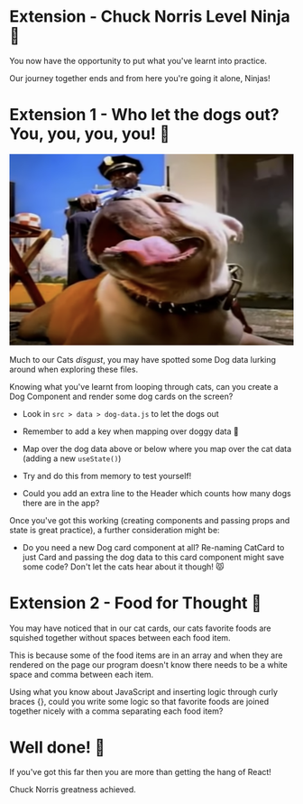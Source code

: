 # Extension - Chuck Norris Level Ninja 👊

You now have the opportunity to put what you've learnt into practice.

Our journey together ends and from here you're going it alone, Ninjas!


# Extension 1 - Who let the dogs out? You, you, you, you! 🐶

[![Guard Dog](../public/guard-dog.png)](https://www.youtube.com/watch?v=Qkuu0Lwb5EM "Who let the dogs out")

Much to our Cats *disgust*, you may have spotted some Dog data lurking around when exploring these files.

Knowing what you've learnt from looping through cats, can you create a Dog Component and render some dog cards on the screen?

- Look in `src > data > dog-data.js` to let the dogs out

- Remember to add a key when mapping over doggy data 🔑

- Map over the dog data above or below where you map over the cat data (adding a new `useState()`)

- Try and do this from memory to test yourself!

- Could you add an extra line to the Header which counts how many dogs there are in the app?

Once you've got this working (creating components and passing props and state is great practice), a further consideration might be:

- Do you need a new Dog card component at all? Re-naming CatCard to just Card and passing the dog data to this card component might save some code? Don't let the cats hear about it though! 😾


# Extension 2 - Food for Thought 🍤

You may have noticed that in our cat cards, our cats favorite foods are squished together without spaces between each food item. 

This is because some of the food items are in an array and when they are rendered on the page our program doesn't know there needs to be a white space and comma between each item.

Using what you know about JavaScript and inserting logic through curly braces {}, could you write some logic so that favorite foods are joined together nicely with a comma separating each food item?


# Well done! 🙌

If you've got this far then you are more than getting the hang of React!

Chuck Norris greatness achieved. 